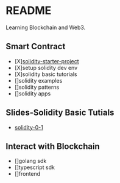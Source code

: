 # README

Learning Blockchain and Web3.

## Smart Contract

- [X][solidity-starter-project](https://github.com/qdriven/fluent-hardhat-solidity-starter.git)
- [X]setup solidity dev env
- [X]solidity basic tutorials
- []solidity examples
- []solidity patterns
- []solidity apps

## Slides-Solidity Basic Tutials

- [solidity-0-1](./slides/solidity-0-1/slides.md)

## Interact with Blockchain
- []golang sdk
- []typescript sdk
- []frontend